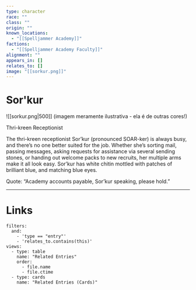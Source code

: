 ```yaml
---
type: character
race: ""
class: ""
origin: ""
known_locations:
  - "[[Spelljammer Academy]]"
factions:
  - "[[Spelljammer Academy Faculty]]"
alignment: ""
appears_in: []
relates_to: []
image: "[[sorkur.png]]"
---
```

# Sor'kur

![[sorkur.png|500]]
(imagem meramente ilustrativa - ela é de outras cores!)

Thri-kreen Receptionist

The thri-kreen receptionist Sor’kur (pronounced SOAR-ker) is always busy, and there’s no one better suited for the job. Whether she’s sorting mail, passing messages, asking requests for assistance via several sending stones, or handing out welcome packs to new recruits, her multiple arms make it all look easy. Sor’kur has white chitin mottled with patches of brilliant blue, and matching blue eyes.

Quote: “Academy accounts payable, Sor’kur speaking, please hold.”

---

<!-- DYNAMIC:related-entries -->

# Links

```base
filters:
  and:
    - 'type == "entry"'
    - 'relates_to.contains(this)'
views:
  - type: table
    name: "Related Entries"
    order:
	  - file.name
      - file.ctime
  - type: cards
    name: "Related Entries (Cards)"
```

<!-- /DYNAMIC -->
